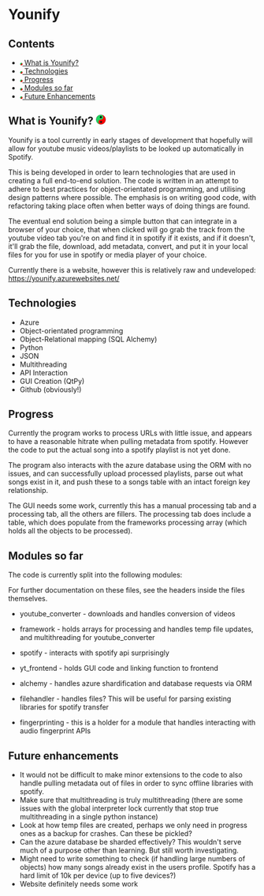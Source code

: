 Younify
===========
## Contents
* [<img src="younify/resources/Yin_yang.svg" alt="Logo" width="5"/> What is Younify?](#what-is)
* [<img src="younify/resources/Yin_yang.svg" alt="Logo" width="5"/> Technologies](#tech)
* [<img src="younify/resources/Yin_yang.svg" alt="Logo" width="5"/> Progress](#prog)
* [<img src="younify/resources/Yin_yang.svg" alt="Logo" width="5"/> Modules so far](#mod)
* [<img src="younify/resources/Yin_yang.svg" alt="Logo" width="5"/> Future Enhancements](#fut) 

<a name="what-is"></a>
## What is Younify? <img src="younify/resources/Yin_yang.svg" alt="Logo" width="20"/>

Younify is a tool currently in early stages of development that hopefully will allow for youtube music videos/playlists to be looked up automatically in Spotify.

This is being developed in order to learn technologies that are used in creating a full end-to-end solution. The code is written in an attempt to adhere to best 
practices for object-orientated programming, and utilising design patterns where possible. The emphasis is on writing good code, with refactoring taking place often
when better ways of doing things are found.

The eventual end solution being a simple button that can integrate in a browser of your choice, that when clicked will go grab the track from the youtube video tab
 you're on and find it in spotify if it exists, and if it doesn't, it'll grab the file, download, add metadata, convert, and put it in your local files for you for 
 use in spotify or media player of your choice.
 
 Currently there is a website, however this is relatively raw and undeveloped:
 https://younify.azurewebsites.net/
 
<a name="tech"></a>
## Technologies
* Azure
* Object-orientated programming
* Object-Relational mapping (SQL Alchemy)
* Python
* JSON
* Multithreading
* API Interaction
* GUI Creation (QtPy)
* Github (obviously!)

<a name="prog"></a>
## Progress
Currently the program works to process URLs with little issue, and appears to have a reasonable hitrate when pulling 
metadata from spotify. However the code to put the actual song into a spotify playlist is not yet done.

The program also interacts with the azure database using the ORM with no issues, and can successfully upload 
processed playlists, parse out what songs exist in it, and push these to a songs table with an intact foreign key
relationship.

The GUI needs some work, currently this has a manual processing tab and a processing tab, all the others are 
fillers. The processing tab does include a table, which does populate from the frameworks processing array (which
holds all the objects to be processed).

<a name="mod"></a>
## Modules so far

The code is currently split into the following modules:

For further documentation on these files, see the headers inside the files themselves.

* youtube_converter - downloads and handles conversion of videos

* framework - holds arrays for processing and handles temp file updates, and multithreading for youtube_converter

* spotify - interacts with spotify api surprisingly

* yt_frontend - holds GUI code and linking function to frontend

* alchemy - handles azure shardification and database requests via ORM

* filehandler - handles files? This will be useful for parsing existing libraries for spotify transfer

* fingerprinting - this is a holder for a module that handles interacting with audio fingerprint APIs

<a name="fut"></a>
## Future enhancements

* It would not be difficult to make minor extensions to the code to also handle pulling metadata out of 
files in order to sync offline libraries with spotify. 
* Make sure that multithreading is truly multithreading (there are some issues with the global interpreter
lock currently that stop true multithreading in a single python instance)
* Look at how temp files are created, perhaps we only need in progress ones as a backup for crashes. Can these be pickled?
* Can the azure database be sharded effectively? This wouldn't serve much of a purpose other than learning.
But still worth investigating.
* Might need to write something to check (if handling large numbers of objects) how many songs already exist
in the users profile. Spotify has a hard limit of 10k per device (up to five devices?)
* Website definitely needs some work